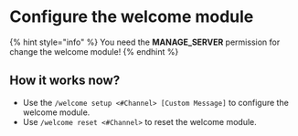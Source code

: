 # Configure the welcome module

{% hint style="info" %}
You need the **MANAGE\_SERVER** permission for change the welcome module!&#x20;
{% endhint %}

## How it works now?

* Use the `/welcome setup <#Channel> [Custom Message]` to configure the welcome module.
* Use `/welcome reset <#Channel>` to reset the welcome module.
